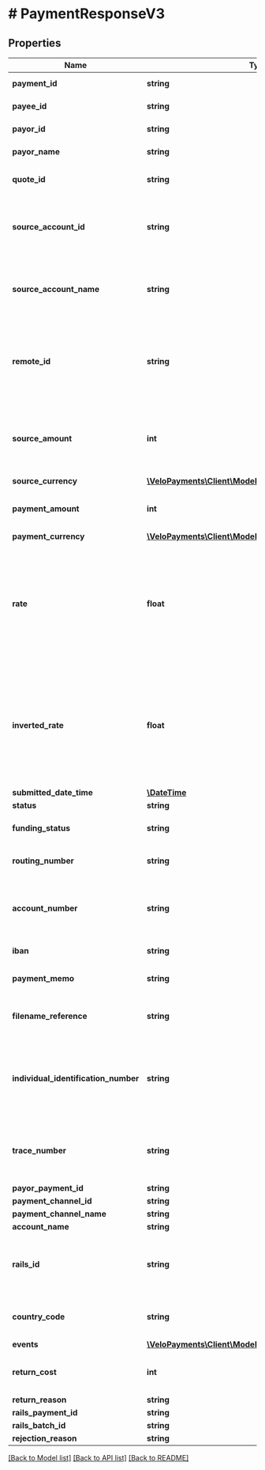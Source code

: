 # # PaymentResponseV3

## Properties

Name | Type | Description | Notes
------------ | ------------- | ------------- | -------------
**payment_id** | **string** | The id of the payment | 
**payee_id** | **string** | The id of the paymeee | 
**payor_id** | **string** | The id of the payor | 
**payor_name** | **string** | The name of the payor | [optional] 
**quote_id** | **string** | The quote Id used for the FX | 
**source_account_id** | **string** | The id of the source account from which the payment was taken | 
**source_account_name** | **string** | The name of the source account from which the payment was taken | [optional] 
**remote_id** | **string** | The remote id by which the payor refers to the payee. Only populated once payment is confirmed | [optional] 
**source_amount** | **int** | The source amount for the payment (amount debited to make the payment) | [optional] 
**source_currency** | [**\VeloPayments\Client\Model\PaymentAuditCurrencyV3**](PaymentAuditCurrencyV3.md) |  | [optional] 
**payment_amount** | **int** | The amount which the payee will receive | 
**payment_currency** | [**\VeloPayments\Client\Model\PaymentAuditCurrencyV3**](PaymentAuditCurrencyV3.md) |  | [optional] 
**rate** | **float** | The FX rate for the payment, if FX was involved. **Note** that (depending on the role of the caller) this information may not be displayed | [optional] 
**inverted_rate** | **float** | The inverted FX rate for the payment, if FX was involved. **Note** that (depending on the role of the caller) this information may not be displayed | [optional] 
**submitted_date_time** | [**\DateTime**](\DateTime.md) |  | 
**status** | **string** |  | 
**funding_status** | **string** | The funding status of the payment | 
**routing_number** | **string** | The routing number for the payment. | [optional] 
**account_number** | **string** | The account number for the account which will receive the payment. | [optional] 
**iban** | **string** | The iban for the payment. | [optional] 
**payment_memo** | **string** | The payment memo set by the payor | [optional] 
**filename_reference** | **string** | ACH file payment was submitted in, if applicable | [optional] 
**individual_identification_number** | **string** | Individual Identification Number assigned to the payment in the ACH file, if applicable | [optional] 
**trace_number** | **string** | Trace Number assigned to the payment in the ACH file, if applicable | [optional] 
**payor_payment_id** | **string** |  | [optional] 
**payment_channel_id** | **string** |  | [optional] 
**payment_channel_name** | **string** |  | [optional] 
**account_name** | **string** |  | [optional] 
**rails_id** | **string** | The rails ID. Default value is RAILS ID UNAVAILABLE when not populated. | [default to 'RAILS ID UNAVAILABLE']
**country_code** | **string** | The country code of the payment channel. | [optional] 
**events** | [**\VeloPayments\Client\Model\PaymentEventResponseV3[]**](PaymentEventResponseV3.md) |  | 
**return_cost** | **int** | The return cost if a returned payment. | [optional] 
**return_reason** | **string** |  | [optional] 
**rails_payment_id** | **string** |  | [optional] 
**rails_batch_id** | **string** |  | [optional] 
**rejection_reason** | **string** |  | [optional] 

[[Back to Model list]](../../README.md#documentation-for-models) [[Back to API list]](../../README.md#documentation-for-api-endpoints) [[Back to README]](../../README.md)


